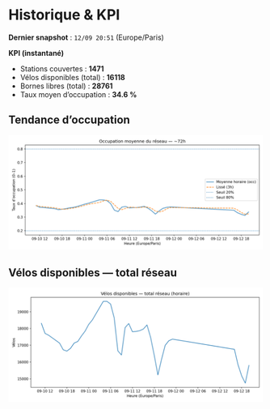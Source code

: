 # Historique & KPI

**Dernier snapshot** : `12/09 20:51` (Europe/Paris)

**KPI (instantané)**

- Stations couvertes : **1471**
- Vélos disponibles (total) : **16118**
- Bornes libres (total) : **28761**
- Taux moyen d’occupation : **34.6 %**

## Tendance d’occupation

![Mean occupancy](assets/figs/occupancy_last72h.png)

## Vélos disponibles — total réseau

![Bikes total](assets/figs/bikes_total_last72h.png)
